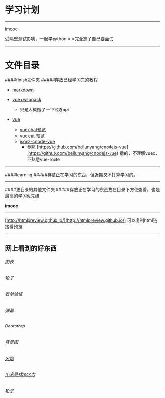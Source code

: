 学习计划
======
-----

imooc

受隔壁测试影响，一起学python = =完全忘了自己要面试

------

# 文件目录
####finish文件夹
#####存放已经学习完的教程

+ [markdown](https://github.com/zhangxinxinWTB/learn/tree/imooc/finish/markdown)

+ [vue+webpack](https://github.com/zhangxinxinWTB/learn/tree/imooc/finish/vue%2Bwebpack) 
	+ 只是大概撸了一下官方api 

+ [vue](https://github.com/zhangxinxinWTB/learn/tree/imooc/finish/vue)
	+ [vue chat预览](http://htmlpreview.github.io/?https://github.com/zhangxinxinWTB/learn/blob/imooc/finish/vue/vue-eat/index.html)
	+ [vue eat 预览](http://htmlpreview.github.io/?https://github.com/zhangxinxinWTB/learn/imooc/finish/vue/vue-eat/index.html)
	+ [jsonz-cnode-vue](https://github.com/zhangxinxinWTB/learn/tree/master/finish/vue/jsonz-cnodejs-vue)
		+ 参照 [https://github.com/beilunyang/cnodejs-vue](https://github.com/beilunyang/cnodejs-vue) 撸的，不理解vuex，不熟悉vue-route  

------

####learning
#####存放正在学习的东西，但近期又不打算学习的。
	

------
####更目录的其他文件夹
#####存放正在学习的东西放在目录下方便查看，也是最高的学习优先级

__imooc__
	
------
[http://htmlpreview.github.io/](http://htmlpreview.github.io/) 可以复制html链接看预览

------
网上看到的好东西
------

###### 图表
###### [轮子](http://strml.net/)
###### 表单验证
###### 弹幕
###### Bootstrap
###### [背景图](http://www.alquimiawrg.com/#/home)
###### [火焰](http://www.html5tricks.com/demo/html5-fire-ball-shooter/index.html)
###### [小米寻找max力](http://s1.mi.com/m/ghd/2016/maxpre/index.html)
###### [轮子](https://github.com/jun-lu/SortAnimate)
